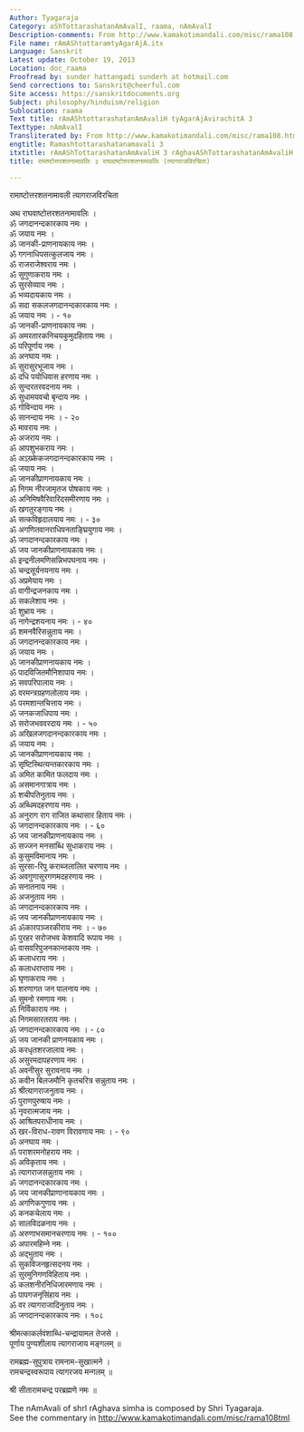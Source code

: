 ```yaml
---
Author: Tyagaraja
Category: aShTottarashatanAmAvalI, raama, nAmAvalI
Description-comments: From http://www.kamakotimandali.com/misc/rama108.html
File name: rAmAShtottaramtyAgarAjA.itx
Language: Sanskrit
Latest update: October 19, 2013
Location: doc_raama
Proofread by: sunder hattangadi sunderh at hotmail.com
Send corrections to: Sanskrit@cheerful.com
Site access: https://sanskritdocuments.org
Subject: philosophy/hinduism/religion
Sublocation: raama
Text title: rAmAShtottarashatanAmAvaliH tyAgarAjAvirachitA 3
Texttype: nAmAvalI
Transliterated by: From http://www.kamakotimandali.com/misc/rama108.html
engtitle: Ramashtottarashatanamavali 3
itxtitle: rAmAShTottarashatanAmAvaliH 3 rAghavAShTottarashatanAmAvaliH (tyAgarAjavirachitA)
title: रामाष्टोत्तरशतनामावलिः ३ राघवाष्टोत्तरशतनामावलिः (त्यागराजविरचिता)

---
```

  
 रामाष्टोत्तरशतनामावली त्यागराजविरचिता   
  
अथ राघवाष्टोत्तरशतनामावलिः ।  
ॐ जगदानन्दकारकाय नमः ।  
ॐ जयाय नमः ।  
ॐ जानकी-प्राणनायकाय नमः ।  
ॐ गगनाधिपसत्कुलजाय नमः ।  
ॐ राजराजेश्वराय नमः ।  
ॐ सुगुणाकराय नमः ।  
ॐ सुरसेव्याय नमः ।  
ॐ भव्यदायकाय नमः ।  
ॐ सदा सकलजगदानन्दकारकाय नमः ।  
ॐ जयाय नमः । - १०  
ॐ जानकी-प्राणनायकाय नमः ।  
ॐ अमरतारकनिचयकुमुदहिताय नमः ।  
ॐ परिपूर्णाय नमः ।  
ॐ अनघाय नमः ।  
ॐ सुरासुरभूजाय नमः ।  
ॐ दधि पयोधिवास हरणाय नमः ।  
ॐ सुन्दरतरवदनाय नमः ।  
ॐ सुधामयवचो बृन्दाय नमः ।  
ॐ गोविन्दाय नमः ।  
ॐ सानन्दाय नमः । - २०  
ॐ मावराय नमः ।  
ॐ अजराय नमः ।  
ॐ आपशुभकराय नमः ।  
ॐ अऽख़्केकजगदानन्दकारकाय नमः ।  
ॐ जयाय नमः ।  
ॐ जानकीप्राणनायकाय नमः ।  
ॐ निगम नीरजामृतज पोषकाय नमः ।  
ॐ अनिमिषवैरिवारिदसमीरणाय नमः ।  
ॐ खगतुरङ्गाय नमः ।  
ॐ सत्कविहृदालयाय नमः । - ३०  
ॐ अगणितवानराधिपनताङ्घ्रियुगाय नमः ।  
ॐ जगदानन्दकारकाय नमः ।  
ॐ जय जानकीप्राणनायकाय नमः ।  
ॐ इन्द्रनीलमणिसन्निभपघनाय नमः ।  
ॐ चन्द्रसूर्यनयनाय नमः ।  
ॐ अप्रमेयाय नमः ।  
ॐ वागीन्द्रजनकाय नमः ।  
ॐ सकलेशाय नमः ।  
ॐ शुभ्राय नमः ।  
ॐ नागेन्द्रशयनाय नमः । - ४०  
ॐ शमनवैरिसन्नुताय नमः ।  
ॐ जगदानन्दकारकाय नमः ।  
ॐ जयाय नमः ।  
ॐ जानकीप्राणनायकाय नमः ।  
ॐ पादविजितमौनिशापाय नमः ।  
ॐ सवपरिपालाय नमः ।  
ॐ वरमन्त्रग्रहणलोलाय नमः ।  
ॐ परमशान्तचित्ताय नमः ।  
ॐ जनकजाधिपाय नमः ।  
ॐ सरोजभववरदाय नमः । - ५०  
ॐ अखिलजगदानन्दकारकाय नमः ।  
ॐ जयाय नमः ।  
ॐ जानकीप्राणनायकाय नमः ।  
ॐ सृष्टिस्थित्यन्तकारकाय नमः ।  
ॐ अमित कामित फलदाय नमः ।  
ॐ असमानगात्राय नमः ।  
ॐ शचीपतिनुताय नमः ।  
ॐ अब्धिमदहरणाय नमः ।  
ॐ अनुराग राग राजित कथासार हिताय नमः ।  
ॐ जगदानन्दकारकाय नमः । - ६०  
ॐ जय जानकीप्राणनायकाय नमः ।  
ॐ सज्जन मनसाब्धि सुधाकराय नमः ।  
ॐ कुसुमविमानाय नमः ।  
ॐ सुरसा-रिपु कराब्जलालित चरणाय नमः ।  
ॐ अवगुणासुरगणमदहरणाय नमः ।  
ॐ सनातनाय नमः ।  
ॐ अजनुताय नमः ।  
ॐ जगदानन्दकारकाय नमः ।  
ॐ जय जानकीप्राणनायकाय नमः ।  
ॐ ॐकारपञ्जरकीराय नमः । - ७०  
ॐ पुरहर सरोजभव केशवादि रूपाय नमः ।  
ॐ वासवरिपुजनकान्तकाय नमः ।  
ॐ कलाधराय नमः ।  
ॐ कलाधराप्ताय नमः ।  
ॐ घृणाकराय नमः ।  
ॐ शरणागत जन पालनाय नमः ।  
ॐ सुमनो रमणाय नमः ।  
ॐ निर्विकाराय नमः ।  
ॐ निगमसारतराय नमः ।  
ॐ जगदानन्दकारकाय नमः । - ८०  
ॐ जय जानकी प्राणनयकाय नमः ।  
ॐ करधृतशरजालाय नमः ।  
ॐ असुरमदापहरणाय नमः ।  
ॐ अवनीसुर सुरावनाय नमः ।  
ॐ कवीन बिलजमौनि कृतचरित्र सन्नुताय नमः ।  
ॐ श्रीत्यागराजनुताय नमः ।  
ॐ पुराणपुरुषाय नमः ।  
ॐ नृवरात्मजाय नमः ।  
ॐ आश्रितपराधीनाय नमः ।  
ॐ खर-विराध-रावण विरावणाय नमः । - ९०  
ॐ अनघाय नमः ।  
ॐ पराशरमनोहराय नमः ।  
ॐ अविकृताय नमः ।  
ॐ त्यागराजसन्नुताय नमः ।  
ॐ जगदानन्दकारकाय नमः ।  
ॐ जय जानकीप्राणानायकाय नमः ।  
ॐ अगणिकगुणाय नमः ।  
ॐ कनकचेलाय नमः ।  
ॐ सालविदळनाय नमः ।  
ॐ अरुणाभसमानचरणाय नमः । - १००  
ॐ अपारमहिम्ने नमः ।  
ॐ अद्भुताय नमः ।  
ॐ सुकविजनहृत्सदनय नमः ।  
ॐ सुरमुनिगणविहिताय नमः ।  
ॐ कलशनीरनिधिजारमणाय नमः ।  
ॐ पापगजनृसिंहाय नमः ।  
ॐ वर त्यागराजादिनुताय नमः ।  
ॐ जगदानन्दकारकाय नमः ।  १०८  
  
श्रीमत्काकर्लवंशाब्धि-चन्द्रायामल तेजसे ।  
पूर्णाय पुण्यशीलाय त्यागराजाय मङ्गलम् ॥  
  
रामब्रह्म-सुपुत्राय रामनाम-सुखात्मने ।  
रामचन्द्रस्वरूपाय त्यागरजय मन्गलम् ॥  
  
श्री सीतारामचन्द्र परब्रह्मणे नमः ॥  
  
  
The nAmAvali of shrI rAghava simha is composed by Shri Tyagaraja.  
See the commentary in http://www.kamakotimandali.com/misc/rama108tml  
  
